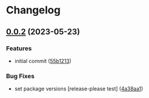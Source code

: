 # Changelog

## [0.0.2](https://github.com/stainless-api/stl-api/compare/stl-v0.0.1...stl-v0.0.2) (2023-05-23)


### Features

* initial commit ([55b1213](https://github.com/stainless-api/stl-api/commit/55b1213593a0bc850b39d5ea0db0851e273ccad4))


### Bug Fixes

* set package versions [release-please test] ([4a38aa1](https://github.com/stainless-api/stl-api/commit/4a38aa1f2daf25b0a5b1854641ac7f1f18c45aa3))
